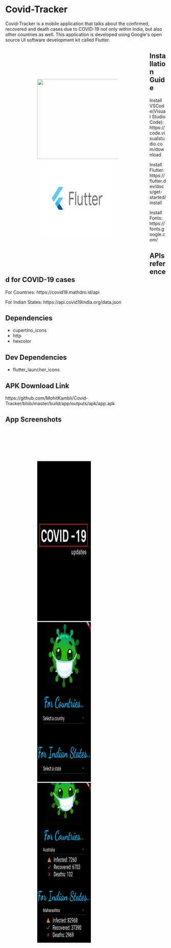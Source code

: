 <h1>Covid-Tracker</h1>
<p>Covid-Tracker is a mobile application that talks about the confirmed, recovered and death cases due to COVID-19 not only within India, but also other countries as well. This application is developed using Google's open source UI software development kit called Flutter.</p>
<div style= "float: left;width: 50%;padding: 100px;">
  <img src="https://github.com/MohitKambli/Covid-Tracker/blob/master/screenshots/dribble.gif" width=350, height=250>
  <img src="https://github.com/MohitKambli/Covid-Tracker/blob/master/screenshots/flutter.png" width=400, height=250>
</div>
<h2>Installation Guide</h2>
<p>Install VSCode(Visual Studio Code): https://code.visualstudio.com/download</p>
<p>Install Flutter: https://flutter.dev/docs/get-started/install</p>
<p>Install Fonts: https://fonts.google.com/</p>
<h2>APIs referenced for COVID-19 cases</h2>
<p>For Countries: https://covid19.mathdro.id/api</p>
<p>For Indian States: https://api.covid19india.org/data.json</p>
<h2>Dependencies</h2>
<ul>
  <li>cupertino_icons</li>
  <li>http</li>
  <li>hexcolor</li>
</ul>
<h2>Dev Dependencies</h2>
<ul>
  <li>flutter_launcher_icons</li>
</ul>
<h2>APK Download Link</h2>
<p>https://github.com/MohitKambli/Covid-Tracker/blob/master/build/app/outputs/apk/app.apk</p>
<h2>App Screenshots</h2>
<div style= "float: left;width: 33.33%;padding: 100px;">
  <img src="https://github.com/MohitKambli/Covid-Tracker/blob/master/screenshots/Screenshot_20200607-181443.png" width=275 height=500>
  <img src="https://github.com/MohitKambli/Covid-Tracker/blob/master/screenshots/Screenshot_20200607-181454.png" width=275 height=500>
  <img src="https://github.com/MohitKambli/Covid-Tracker/blob/master/screenshots/Screenshot_20200607-181532.png" width=275 height=500>
</div>
